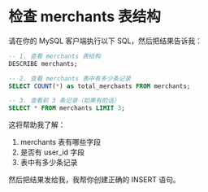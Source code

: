 # 检查 merchants 表结构

请在你的 MySQL 客户端执行以下 SQL，然后把结果告诉我：

```sql
-- 1. 查看 merchants 表结构
DESCRIBE merchants;

-- 2. 查看 merchants 表中有多少条记录
SELECT COUNT(*) as total_merchants FROM merchants;

-- 3. 查看前 3 条记录（如果有的话）
SELECT * FROM merchants LIMIT 3;
```

这将帮助我了解：
1. merchants 表有哪些字段
2. 是否有 user_id 字段
3. 表中有多少条记录

然后把结果发给我，我帮你创建正确的 INSERT 语句。


